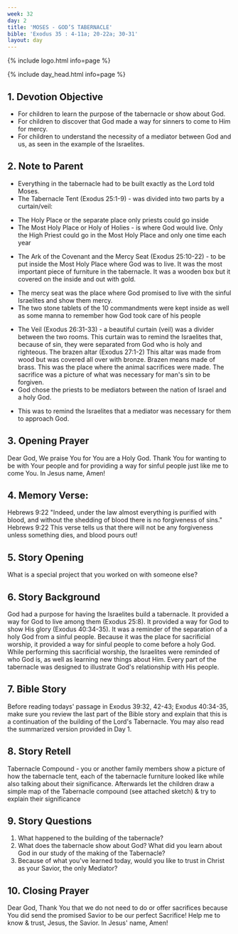 ```yaml
---
week: 32
day: 2
title: 'MOSES - GOD’S TABERNACLE'
bible: 'Exodus 35 : 4-11a; 20-22a; 30-31'
layout: day
---
```



{% include logo.html info=page %}

{% include day_head.html info=page %}

## 1. Devotion Objective
- For children to learn the purpose of the tabernacle or show about God.
- For children to discover that God made a way for sinners to come to Him for mercy.
- For children to understand the necessity of a mediator between God and us, as seen in the example of the Israelites.

## 2. Note to Parent
* Everything in the tabernacle had to be built exactly as the Lord told Moses.
* The Tabernacle Tent (Exodus 25:1-9) - was divided into two parts by a curtain/veil:
- The Holy Place or the separate place only priests could go inside
- The Most Holy Place or Holy of Holies - is where God would live. Only the High Priest could go in the Most Holy Place and only one time each year
* The Ark of the Covenant and the Mercy Seat (Exodus 25:10-22) - to be put inside the Most Holy Place where God was to live. It was the most important piece of furniture in the tabernacle. It was a wooden box but it covered on the inside and out with gold.
- The mercy seat was the place where God promised to live with the sinful Israelites and show them mercy.
- The two stone tablets of the 10 commandments were kept inside as well as some manna to remember how God took care of his people
* The Veil (Exodus 26:31-33) - a beautiful curtain (veil) was a divider between the two rooms. This curtain was to remind the Israelites that, because of sin, they were separated from God who is holy and righteous. The brazen altar (Exodus 27:1-2) This altar was made from wood but was covered all over with bronze. Brazen means made of brass. This was the place where the animal sacrifices were made. The sacrifice was a picture of what was necessary for man's sin to be forgiven.
* God chose the priests to be mediators between the nation of Israel and a holy God.
- This was to remind the Israelites that a mediator was necessary for them to approach God.

## 3. Opening Prayer
Dear God, We praise You for You are a Holy God. Thank You for wanting to be with Your people and for providing a way for sinful people just like me to come You. In Jesus name, Amen!

## 4. Memory Verse:
Hebrews 9:22 "Indeed, under the law almost everything is purified with blood, and without the shedding of blood there is no forgiveness of sins." Hebrews 9:22 This verse tells us that there will not be any forgiveness unless something dies, and blood pours out!

## 5. Story Opening
What is a special project that you worked on with someone else?

## 6. Story Background
God had a purpose for having the Israelites build a tabernacle. It provided a way for God to live among them (Exodus 25:8). It provided a way for God to show His glory (Exodus 40:34-35). It was a reminder of the separation of a holy God from a sinful people. Because it was the place for sacrificial worship, it provided a way for sinful people to come before a holy God. While performing this sacrificial worship, the Israelites were reminded of who God is, as well as learning new things about Him. Every part of the tabernacle was designed to illustrate God's relationship with His people.

## 7. Bible Story
Before reading todays' passage in Exodus 39:32, 42-43; Exodus 40:34-35, make sure you review the last part of the Bible story and explain that this is a continuation of the building of the Lord's Tabernacle. You may also read the summarized version provided in Day 1.

## 8. Story Retell
 Tabernacle Compound - you or another family members show a picture of how the tabernacle tent, each of the tabernacle furniture looked like while also talking about their significance. Afterwards let the children draw a simple map of the Tabernacle compound (see attached sketch) & try to explain their significance

## 9. Story Questions
1. What happened to the building of the tabernacle?
2. What does the tabernacle show about God? What did you learn about God in our study of the making of the Tabernacle?
3. Because of what you've learned today, would you like to trust in Christ as your Savior, the only Mediator?

## 10. Closing Prayer
Dear God, Thank You that we do not need to do or offer sacrifices because You did send the promised Savior to be our perfect Sacrifice! Help me to know & trust, Jesus, the Savior. In Jesus' name, Amen!

